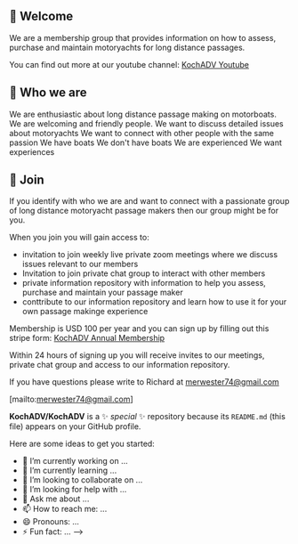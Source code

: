 ## 🚢 Welcome 
We are a membership group that provides information on how to assess, purchase and maintain motoryachts for long distance passages.

You can find out more at our youtube channel: [KochADV Youtube](https://www.youtube.com/kochadv)

## 🚢 Who we are
We are enthusiastic about long distance passage making on motorboats.
We are welcoming and friendly people.
We want to discuss detailed issues about motoryachts
We want to connect with other people with the same passion
We have boats
We don't have boats
We are experienced
We want experiences

## 🚢 Join
If you identify with who we are and want to connect with a passionate group of long distance motoryacht passage makers then our group might be for you.

When you join you will gain access to:
- invitation to join weekly live private zoom meetings where we discuss issues relevant to our members
- Invitation to join private chat group to interact with other members
- private information repository with information to help you assess, purchase and maintain your passage maker
- conttribute to our information repository and learn how to use it for your own passage makinge experience

Membership is USD 100 per year and you can sign up by filling out this stripe form: [KochADV Annual Membership](https://buy.stripe.com/bIY6qHcePaJkavS9AA)

Within 24 hours of signing up you will receive invites to our meetings, private chat group and access to our information repository.

If you have questions please write to Richard at merwester74@gmail.com [](mailto:merwester74@gmail.com)

[mailto:merwester74@gmail.com]

**KochADV/KochADV** is a ✨ _special_ ✨ repository because its `README.md` (this file) appears on your GitHub profile.

Here are some ideas to get you started:

- 🔭 I’m currently working on ...
- 🌱 I’m currently learning ...
- 👯 I’m looking to collaborate on ...
- 🤔 I’m looking for help with ...
- 💬 Ask me about ...
- 📫 How to reach me: ...
- 😄 Pronouns: ...
- ⚡ Fun fact: ...
-->
